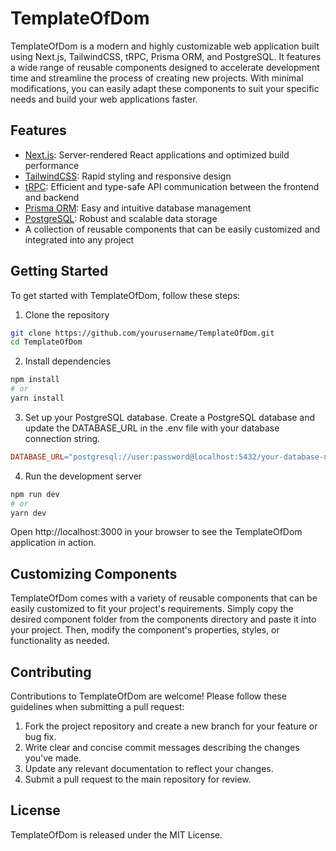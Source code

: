 # TemplateOfDom

TemplateOfDom is a modern and highly customizable web application built using Next.js, TailwindCSS, tRPC, Prisma ORM, and PostgreSQL. It features a wide range of reusable components designed to accelerate development time and streamline the process of creating new projects. With minimal modifications, you can easily adapt these components to suit your specific needs and build your web applications faster.

## Features

- [Next.js](https://nextjs.org/docs): Server-rendered React applications and optimized build performance
- [TailwindCSS](https://v2.tailwindcss.com/docs): Rapid styling and responsive design
- [tRPC](https://trpc.io/docs): Efficient and type-safe API communication between the frontend and backend
- [Prisma ORM](https://www.prisma.io/docs): Easy and intuitive database management
- [PostgreSQL](https://www.postgresql.org/docs/14/index.html): Robust and scalable data storage
- A collection of reusable components that can be easily customized and integrated into any project

## Getting Started

To get started with TemplateOfDom, follow these steps:

1. Clone the repository

```bash
git clone https://github.com/yourusername/TemplateOfDom.git
cd TemplateOfDom
```

2. Install dependencies

```bash
npm install
# or
yarn install
```

3. Set up your PostgreSQL database. Create a PostgreSQL database and update the DATABASE_URL in the .env file with your database connection string.

```makefile
DATABASE_URL="postgresql://user:password@localhost:5432/your-database-name"
```

4. Run the development server

```bash
npm run dev
# or
yarn dev
```

Open http://localhost:3000 in your browser to see the TemplateOfDom application in action.

## Customizing Components

TemplateOfDom comes with a variety of reusable components that can be easily customized to fit your project's requirements. Simply copy the desired component folder from the components directory and paste it into your project. Then, modify the component's properties, styles, or functionality as needed.

## Contributing

Contributions to TemplateOfDom are welcome! Please follow these guidelines when submitting a pull request:

1. Fork the project repository and create a new branch for your feature or bug fix.
2. Write clear and concise commit messages describing the changes you've made.
3. Update any relevant documentation to reflect your changes.
4. Submit a pull request to the main repository for review.

## License

TemplateOfDom is released under the MIT License.
